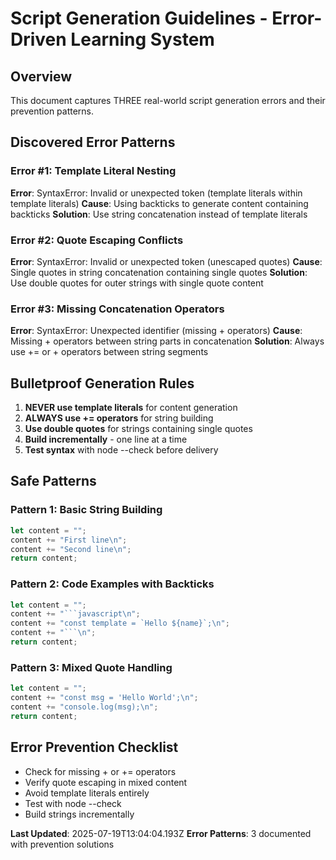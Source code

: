 # Script Generation Guidelines - Error-Driven Learning System

## Overview
This document captures THREE real-world script generation errors and their prevention patterns.

## Discovered Error Patterns

### Error #1: Template Literal Nesting
**Error**: SyntaxError: Invalid or unexpected token (template literals within template literals)
**Cause**: Using backticks to generate content containing backticks
**Solution**: Use string concatenation instead of template literals

### Error #2: Quote Escaping Conflicts
**Error**: SyntaxError: Invalid or unexpected token (unescaped quotes)
**Cause**: Single quotes in string concatenation containing single quotes
**Solution**: Use double quotes for outer strings with single quote content

### Error #3: Missing Concatenation Operators
**Error**: SyntaxError: Unexpected identifier (missing + operators)
**Cause**: Missing + operators between string parts in concatenation
**Solution**: Always use += or + operators between string segments

## Bulletproof Generation Rules

1. **NEVER use template literals** for content generation
2. **ALWAYS use += operators** for string building
3. **Use double quotes** for strings containing single quotes
4. **Build incrementally** - one line at a time
5. **Test syntax** with node --check before delivery

## Safe Patterns

### Pattern 1: Basic String Building
```javascript
let content = "";
content += "First line\n";
content += "Second line\n";
return content;
```

### Pattern 2: Code Examples with Backticks
```javascript
let content = "";
content += "```javascript\n";
content += "const template = `Hello ${name}`;\n";
content += "```\n";
return content;
```

### Pattern 3: Mixed Quote Handling
```javascript
let content = "";
content += "const msg = 'Hello World';\n";
content += "console.log(msg);\n";
return content;
```

## Error Prevention Checklist

- Check for missing + or += operators
- Verify quote escaping in mixed content
- Avoid template literals entirely
- Test with node --check
- Build strings incrementally

**Last Updated**: 2025-07-19T13:04:04.193Z
**Error Patterns**: 3 documented with prevention solutions